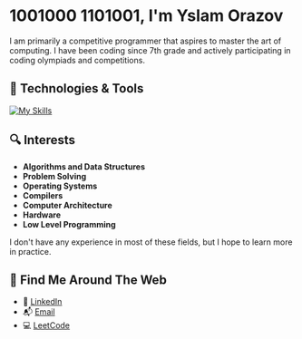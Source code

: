 # 1001000 1101001, I'm Yslam Orazov

I am primarily a competitive programmer that aspires to master the art of computing. I have been coding since 7th grade and actively participating in coding olympiads and competitions.  

## 🔧 Technologies & Tools
[![My Skills](https://skillicons.dev/icons?i=cpp,go,py,postgres,mysql,redis,docker,git,kafka,bash,linux,vim&theme=dark)](https://skillicons.dev)

## 🔍 Interests

- **Algorithms and Data Structures**
- **Problem Solving**
- **Operating Systems**
- **Compilers**
- **Computer Architecture**
- **Hardware**
- **Low Level Programming**

I don't have any experience in most of these fields, but I hope to learn more in practice.

## 🔗 Find Me Around The Web

- 💼 [LinkedIn](https://www.linkedin.com/in/tugudd)  
- 📬 [Email](yslam.orazovtg@gmail.com)
- 💻 [LeetCode](leetcode.com/tugudd)
